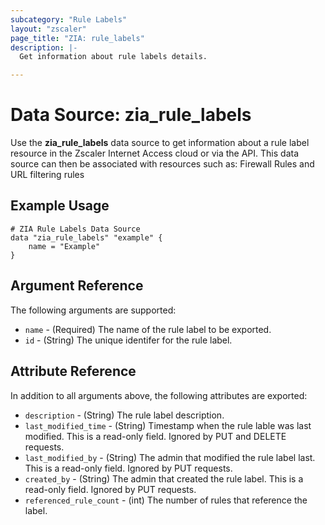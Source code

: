 ```yaml
---
subcategory: "Rule Labels"
layout: "zscaler"
page_title: "ZIA: rule_labels"
description: |-
  Get information about rule labels details.

---
```

# Data Source: zia_rule_labels

Use the **zia_rule_labels** data source to get information about a rule label resource in the Zscaler Internet Access cloud or via the API. This data source can then be associated with resources such as: Firewall Rules and URL filtering rules

## Example Usage

```hcl
# ZIA Rule Labels Data Source
data "zia_rule_labels" "example" {
    name = "Example"
}
```

## Argument Reference

The following arguments are supported:

* `name` - (Required) The name of the rule label to be exported.
* `id` - (String) The unique identifer for the rule label.

## Attribute Reference

In addition to all arguments above, the following attributes are exported:

* `description` - (String) The rule label description.
* `last_modified_time` - (String) Timestamp when the rule lable was last modified. This is a read-only field. Ignored by PUT and DELETE requests.
* `last_modified_by` - (String) The admin that modified the rule label last. This is a read-only field. Ignored by PUT requests.
* `created_by` - (String) The admin that created the rule label. This is a read-only field. Ignored by PUT requests.
* `referenced_rule_count` - (int) The number of rules that reference the label.
